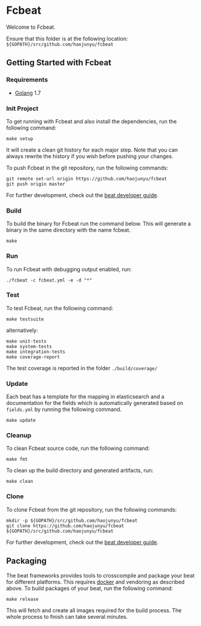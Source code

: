 # Fcbeat

Welcome to Fcbeat.

Ensure that this folder is at the following location:
`${GOPATH}/src/github.com/haojunyu/fcbeat`

## Getting Started with Fcbeat

### Requirements

* [Golang](https://golang.org/dl/) 1.7

### Init Project
To get running with Fcbeat and also install the
dependencies, run the following command:

```
make setup
```

It will create a clean git history for each major step. Note that you can always rewrite the history if you wish before pushing your changes.

To push Fcbeat in the git repository, run the following commands:

```
git remote set-url origin https://github.com/haojunyu/fcbeat
git push origin master
```

For further development, check out the [beat developer guide](https://www.elastic.co/guide/en/beats/libbeat/current/new-beat.html).

### Build

To build the binary for Fcbeat run the command below. This will generate a binary
in the same directory with the name fcbeat.

```
make
```


### Run

To run Fcbeat with debugging output enabled, run:

```
./fcbeat -c fcbeat.yml -e -d "*"
```


### Test

To test Fcbeat, run the following command:

```
make testsuite
```

alternatively:
```
make unit-tests
make system-tests
make integration-tests
make coverage-report
```

The test coverage is reported in the folder `./build/coverage/`

### Update

Each beat has a template for the mapping in elasticsearch and a documentation for the fields
which is automatically generated based on `fields.yml` by running the following command.

```
make update
```


### Cleanup

To clean  Fcbeat source code, run the following command:

```
make fmt
```

To clean up the build directory and generated artifacts, run:

```
make clean
```


### Clone

To clone Fcbeat from the git repository, run the following commands:

```
mkdir -p ${GOPATH}/src/github.com/haojunyu/fcbeat
git clone https://github.com/haojunyu/fcbeat ${GOPATH}/src/github.com/haojunyu/fcbeat
```


For further development, check out the [beat developer guide](https://www.elastic.co/guide/en/beats/libbeat/current/new-beat.html).


## Packaging

The beat frameworks provides tools to crosscompile and package your beat for different platforms. This requires [docker](https://www.docker.com/) and vendoring as described above. To build packages of your beat, run the following command:

```
make release
```

This will fetch and create all images required for the build process. The whole process to finish can take several minutes.
